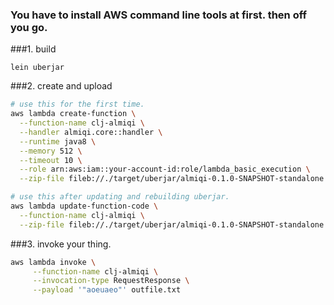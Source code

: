 ### You have to install AWS command line tools at first. then off you go.




###1. build


```
lein uberjar
```


###2. create and upload

```Bash
# use this for the first time.
aws lambda create-function \
  --function-name clj-almiqi \
  --handler almiqi.core::handler \
  --runtime java8 \
  --memory 512 \
  --timeout 10 \
  --role arn:aws:iam::your-account-id:role/lambda_basic_execution \
  --zip-file fileb://./target/uberjar/almiqi-0.1.0-SNAPSHOT-standalone.jar

# use this after updating and rebuilding uberjar.
aws lambda update-function-code \
  --function-name clj-almiqi \
  --zip-file fileb://./target/uberjar/almiqi-0.1.0-SNAPSHOT-standalone.jar

```


###3. invoke your thing.


```Bash
aws lambda invoke \
     --function-name clj-almiqi \
     --invocation-type RequestResponse \
     --payload '"aoeuaeo"' outfile.txt

```
